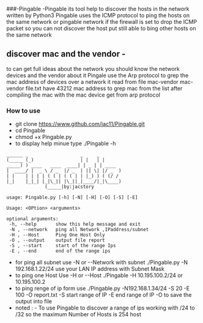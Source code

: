 ###-Pingable
-Pingable its tool help to discover the hosts in the network written by Python3
Pingable uses the ICMP protocol to ping the hosts on the same network or pingable network
if the firewall is set to drop the ICMP packet so you can not discover the host put still able to bing other hosts on the same network

## discover mac and the vendor -
     
 to can get full ideas about the network you should know the network devices  and the vendor about it
 Pingale use the Arp protocol to grep the mac address of devices over a network it read from file mac-vendor 
 mac-vendor file.txt have 43212 mac address to grep mac from the list after compiling the mac with 
 the mac device get from arp protocol   

 ### How to use
 * git clone https://www.github.com/jac11/Pingable.git
 * cd Pingable
 * chmod +x Pingable.py
 * to display help minue type ./Pingable -h
 ```
 ______ _                   _     _       
(_____ (_)                 | |   | |      
 _____) ) ____   ____  ____| | _ | | ____ 
|  ____/ |  _ \ / _  |/ _  | || \| |/ _  )
| |    | | | | ( ( | ( ( | | |_) ) ( (/ / 
|_|    |_|_| |_|\_|| |\_||_|____/|_|\____)
               (_____|by:jacstory                    

usage: Pingable.py [-h] [-N] [-H] [-O] [-S] [-E]

Usage: <OPtion> <arguments>

optional arguments:
  -h, --help       show this help message and exit
  -N , --network   ping all Network ,IPaddress/subnet
  -H , --Host      Ping One Host Only
  -O , --output    output file report
  -S , --start     start of the range Ips
  -E , --end       end of the range ips
```
* for ping all subnet use -N or --Network with subnet ./Pingable.py -N 192.168.1.22/24 use your LAN IP address with Subnet Mask
* to ping one Host Use -H or --Host ./Pingable -H 10.195.100.2/24 or 10.195.100.2
* to ping renge of ip form use ./Pingable.py -N192.168.1.34/24 -S 20 -E 100 -O report.txt
   -S start range of IP -E end range of IP -O to save the output into file
* noted :
        -  To use Pingable to discover a range of ips working with /24 to /32 so the maximum Number of Hosts is 254 host 
        
        
